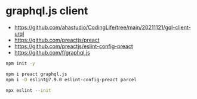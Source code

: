 # graphql.js client

- <https://github.com/ahastudio/CodingLife/tree/main/20211121/gql-client-urql>
- <https://github.com/preactjs/preact>
- <https://github.com/preactjs/eslint-config-preact>
- <https://github.com/f/graphql.js>

```bash
npm init -y

npm i preact graphql.js
npm i -D eslint@7.9.0 eslint-config-preact parcel

npx eslint --init
```
